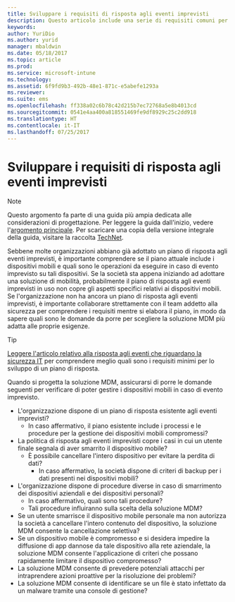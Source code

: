 ```yaml
---
title: Sviluppare i requisiti di risposta agli eventi imprevisti
description: Questo articolo include una serie di requisiti comuni per lo sviluppo di un processo di risposta agli eventi imprevisti in uno scenario di gestione di dispositivi mobili (MDM).
keywords: 
author: YuriDio
ms.author: yurid
manager: mbaldwin
ms.date: 05/18/2017
ms.topic: article
ms.prod: 
ms.service: microsoft-intune
ms.technology: 
ms.assetid: 6f9fd9b3-492b-48e1-871c-e5abefe1293a
ms.reviewer: 
ms.suite: ems
ms.openlocfilehash: ff338a02c6b78c42d215b7ec72768a5e8b4013cd
ms.sourcegitcommit: 0541e4aa400a818551469fe9df8929c25c2dd918
ms.translationtype: HT
ms.contentlocale: it-IT
ms.lasthandoff: 07/25/2017
---
```

# <a name="develop-your-incident-response-requirements"></a>Sviluppare i requisiti di risposta agli eventi imprevisti

>[!NOTE]
>Questo argomento fa parte di una guida più ampia dedicata alle considerazioni di progettazione. Per leggere la guida dall'inizio, vedere l'[argomento principale](mdm-design-considerations-guide.md). Per scaricare una copia della versione integrale della guida, visitare la raccolta [TechNet](https://gallery.technet.microsoft.com/Mobile-Device-Management-7d401582).

Sebbene molte organizzazioni abbiano già adottato un piano di risposta agli eventi imprevisti, è importante comprendere se il piano attuale include i dispositivi mobili e quali sono le operazioni da eseguire in caso di evento imprevisto su tali dispositivi. Se la società sta appena iniziando ad adottare una soluzione di mobilità, probabilmente il piano di risposta agli eventi imprevisti in uso non copre gli aspetti specifici relativi ai dispositivi mobili.
Se l'organizzazione non ha ancora un piano di risposta agli eventi imprevisti, è importante collaborare strettamente con il team addetto alla sicurezza per comprendere i requisiti mentre si elabora il piano, in modo da sapere quali sono le domande da porre per scegliere la soluzione MDM più adatta alle proprie esigenze.

>[!TIP]
> [Leggere l'articolo relativo alla risposta agli eventi che riguardano la sicurezza IT](https://technet.microsoft.com/library/cc700825.aspx) per comprendere meglio quali sono i requisiti minimi per lo sviluppo di un piano di risposta.

Quando si progetta la soluzione MDM, assicurarsi di porre le domande seguenti per verificare di poter gestire i dispositivi mobili in caso di evento imprevisto.

- L'organizzazione dispone di un piano di risposta esistente agli eventi imprevisti?
    - In caso affermativo, il piano esistente include i processi e le procedure per la gestione dei dispositivi mobili compromessi?
- La politica di risposta agli eventi imprevisti copre i casi in cui un utente finale segnala di aver smarrito il dispositivo mobile?
    - È possibile cancellare l'intero dispositivo per evitare la perdita di dati?
        - In caso affermativo, la società dispone di criteri di backup per i dati presenti nei dispositivi mobili?
- L'organizzazione dispone di procedure diverse in caso di smarrimento dei dispositivi aziendali e dei dispositivi personali?
    - In caso affermativo, quali sono tali procedure?
    - Tali procedure influiranno sulla scelta della soluzione MDM?
- Se un utente smarrisce il dispositivo mobile personale ma non autorizza la società a cancellare l'intero contenuto del dispositivo, la soluzione MDM consente la cancellazione selettiva?
- Se un dispositivo mobile è compromesso e si desidera impedire la diffusione di app dannose da tale dispositivo alla rete aziendale, la soluzione MDM consente l'applicazione di criteri che possano rapidamente limitare il dispositivo compromesso?
- La soluzione MDM consente di prevedere potenziali attacchi per intraprendere azioni proattive per la risoluzione dei problemi?
- La soluzione MDM consente di identificare se un file è stato infettato da un malware tramite una console di gestione?
